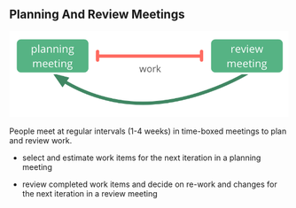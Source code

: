## Planning And Review Meetings

![right,fit](img/meetings/planning-review.png)

People meet at regular intervals (1-4 weeks) in time-boxed meetings to plan and review work.

- select and estimate work items for the next iteration in a planning meeting
* review completed work items and decide on re-work and changes for the next iteration in a review meeting
